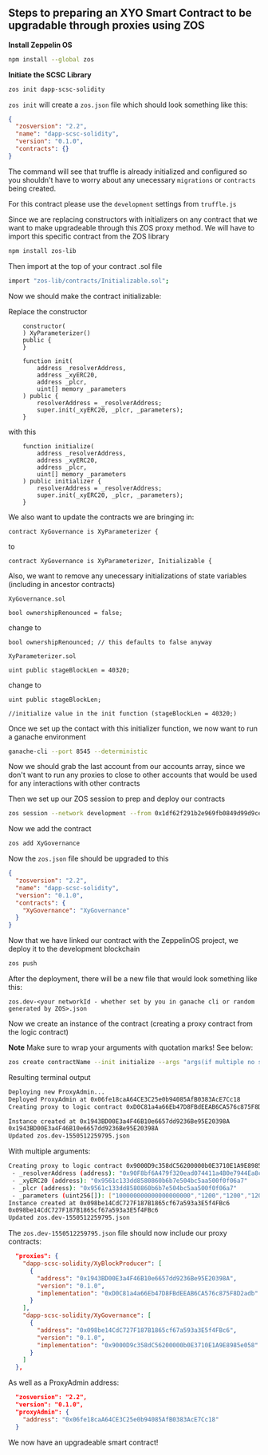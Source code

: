 ## Steps to preparing an XYO Smart Contract to be upgradable through proxies using ZOS

**Install Zeppelin OS**
```bash
npm install --global zos
```

**Initiate the SCSC Library**
```bash
zos init dapp-scsc-solidity
```

`zos init` will create a `zos.json` file which should look something like this:

```json
{
  "zosversion": "2.2",
  "name": "dapp-scsc-solidity",
  "version": "0.1.0",
  "contracts": {}
}
```

The command will see that truffle is already initialized and configured so you shouldn't have to worry about any unecessary `migrations` or `contracts` being created.

For this contract please use the `development` settings from `truffle.js`

Since we are replacing constructors with initializers on any contract that we want to make upgradeable through this ZOS proxy method. We will have to import this specific contract from the ZOS library

```bash
npm install zos-lib
```

Then import at the top of your contract .sol file 

```bash
import "zos-lib/contracts/Initializable.sol";
```

Now we should make the contract initializable:

Replace the constructor 

```sol
    constructor(
    ) XyParameterizer() 
    public {
    }

    function init(
        address _resolverAddress,
        address _xyERC20,
        address _plcr,
        uint[] memory _parameters
    ) public {
        resolverAddress = _resolverAddress;
        super.init(_xyERC20, _plcr, _parameters);
    }
```

with this 

```sol
    function initialize(
        address _resolverAddress,
        address _xyERC20,
        address _plcr,
        uint[] memory _parameters
    ) public initializer {
        resolverAddress = _resolverAddress;
        super.init(_xyERC20, _plcr, _parameters);
    }
```

We also want to update the contracts we are bringing in:

```sol
contract XyGovernance is XyParameterizer {
```

to

```sol
contract XyGovernance is XyParameterizer, Initializable {
```

Also, we want to remove any unecessary initializations of state variables (including in ancestor contracts)

`XyGovernance.sol`
```sol 
bool ownershipRenounced = false;
```
change to
```sol
bool ownershipRenounced; // this defaults to false anyway
```

`XyParameterizer.sol`

```sol
uint public stageBlockLen = 40320;
```

change to 
```sol
uint public stageBlockLen;

//initialize value in the init function (stageBlockLen = 40320;)
```

Once we set up the contact with this initializer function, we now want to run a ganache environment

```bash
ganache-cli --port 8545 --deterministic
```

Now we should grab the last account from our accounts array, since we don't want to run any proxies to close to other accounts that would be used for any interactions with other contracts

Then we set up our ZOS session to prep and deploy our contracts

```bash
zos session --network development --from 0x1df62f291b2e969fb0849d99d9ce41e2f137006e --expires 3600
```

Now we add the contract

```bash
zos add XyGovernance
```
Now the `zos.json` file should be upgraded to this

```json
{
  "zosversion": "2.2",
  "name": "dapp-scsc-solidity",
  "version": "0.1.0",
  "contracts": {
    "XyGovernance": "XyGovernance"
  }
}
```

Now that we have linked our contract with the ZeppelinOS project, we deploy it to the development blockchain

```bash
zos push
```

After the deployment, there will be a new file that would look something like this:

```
zos.dev-<your networkId - whether set by you in ganache cli or random generated by ZOS>.json
```

Now we create an instance of the contract (creating a proxy contract from the logic contract)

**Note** Make sure to wrap your arguments with quotation marks! See below:

```bash
zos create contractName --init initialize --args "args(if multiple no space comma separated in quotation marks)"
```

Resulting terminal output

```bash
Deploying new ProxyAdmin...
Deployed ProxyAdmin at 0x06fe18caA64CE3C25e0b94085AfB0383AcE7Cc18
Creating proxy to logic contract 0xD0C81a4a66Eb47D8FBdEEAB6CA576c875F8D2adb and initializing by calling initialize with:

Instance created at 0x1943BD00E3a4F46B10e6657dd9236Be95E20398A
0x1943BD00E3a4F46B10e6657dd9236Be95E20398A
Updated zos.dev-1550512259795.json
```

With multiple arguments:

```bash
Creating proxy to logic contract 0x9000D9c358dC56200000b0E3710E1A9E8985e058 and initializing by calling initialize with:
 - _resolverAddress (address): "0x90F8bf6A479f320ead074411a4B0e7944Ea8c9C1"
 - _xyERC20 (address): "0x9561c133dd8580860b6b7e504bc5aa500f0f06a7"
 - _plcr (address): "0x9561c133dd8580860b6b7e504bc5aa500f0f06a7"
 - _parameters (uint256[]): ["100000000000000000000","1200","1200","1200","1200","50","50","66","0","0","200",300]
Instance created at 0x098be14CdC727F187B1865cf67a593a3E5f4FBc6
0x098be14CdC727F187B1865cf67a593a3E5f4FBc6
Updated zos.dev-1550512259795.json
```
The `zos.dev-1550512259795.json` file should now include our proxy contracts:

```json
  "proxies": {
    "dapp-scsc-solidity/XyBlockProducer": [
      {
        "address": "0x1943BD00E3a4F46B10e6657dd9236Be95E20398A",
        "version": "0.1.0",
        "implementation": "0xD0C81a4a66Eb47D8FBdEEAB6CA576c875F8D2adb"
      }
    ],
    "dapp-scsc-solidity/XyGovernance": [
      {
        "address": "0x098be14CdC727F187B1865cf67a593a3E5f4FBc6",
        "version": "0.1.0",
        "implementation": "0x9000D9c358dC56200000b0E3710E1A9E8985e058"
      }
    ]
  },
```

As well as a ProxyAdmin address: 

```json
  "zosversion": "2.2",
  "version": "0.1.0",
  "proxyAdmin": {
    "address": "0x06fe18caA64CE3C25e0b94085AfB0383AcE7Cc18"
  }
```

We now have an upgradeable smart contract!

